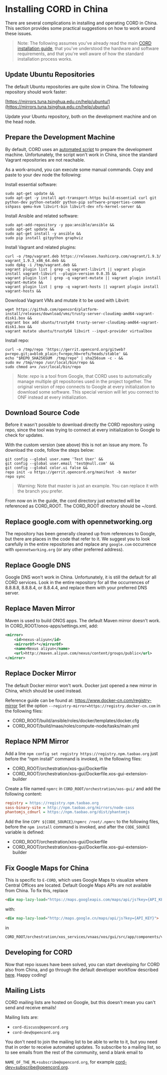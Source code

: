 # Installing CORD in China

There are several complications in installing and operating CORD in
China. This section provides some practical suggestions on how to work
around these issues.

> Note: The following assumes you've already read the main [CORD installation
> guide](install_physical.md), that you've understood the hardware and software
> requirements, and that you're well aware of how the standard installation
> process works.

## Update Ubuntu Repositories

The default Ubuntu repositories are quite slow in China. The
following repository should work faster:

[https://mirrors.tuna.tsinghua.edu.cn/help/ubuntu/](https://mirrors.tuna.tsinghua.edu.cn/help/ubuntu/)

Update your Ubuntu repository, both on the development machine and on the head
node.

## Prepare the Development Machine

By default, CORD uses an [automated script](quickstarts.md#pod-quickstarts) to
prepare the development machine. Unfortunately, the script won't work in China,
since the standard Vagrant repositories are not reachable.

As a work-around, you can execute some manual commands. Copy and paste to your
dev node the following:

Install essential software:

```shell
sudo apt-get update &&
sudo apt-get -y install apt-transport-https build-essential curl git python-dev python-netaddr python-pip software-properties-common sshpass qemu-kvm libvirt-bin libvirt-dev nfs-kernel-server &&
```

Install Ansible and related software:

```shell
sudo apt-add-repository -y ppa:ansible/ansible &&
sudo apt-get update &&
sudo apt-get install -y ansible &&
sudo pip install gitpython graphviz
```

Install Vagrant and related plugins:

```shell
curl -o /tmp/vagrant.deb https://releases.hashicorp.com/vagrant/1.9.3/ vagrant_1.9.3_x86_64.deb &&
sudo dpkg -i /tmp/vagrant.deb &&
vagrant plugin list | grep -q vagrant-libvirt || vagrant plugin install vagrant-libvirt --plugin-version 0.0.35 &&
vagrant plugin list | grep -q vagrant-mutate || vagrant plugin install vagrant-mutate &&
vagrant plugin list | grep -q vagrant-hosts || vagrant plugin install vagrant-hosts &&
```

Download Vagrant VMs and mutate it to be used with Libvirt:

```shell
wget https://github.com/opencord/platform-install/releases/download/vms/trusty-server-cloudimg-amd64-vagrant-disk1.box &&
vagrant box add ubuntu/trusty64 trusty-server-cloudimg-amd64-vagrant-disk1.box &&
vagrant mutate ubuntu/trusty64 libvirt --input-provider virtualbox
```

Install repo:

```shell
curl -o /tmp/repo 'https://gerrit.opencord.org/gitweb?p=repo.git;a=blob_plain;f=repo;hb=refs/heads/stable' &&
echo "$REPO_SHA256SUM  /tmp/repo" | sha256sum -c - &&
sudo mv /tmp/repo /usr/local/bin/repo &&
sudo chmod a+x /usr/local/bin/repo
```

> Note: *repo* is a tool from Google, that CORD uses to automatically manage
> multiple git repositories used in the project together. The original version
> of repo connects to Google at every initialization to download some software.
> This special version will let you connect to ONF instead at every
> initialization.

## Download Source Code

Before it wasn't possible to download directly the CORD repository using repo,
since the tool was trying to connect at every initialization to Google to check
for updates.

With the custom version (see above) this is not an issue any more.
To download the code, follow the steps below:

```shell
git config --global user.name 'Test User' &&
git config --global user.email 'test@null.com' &&
git config --global color.ui false &&
repo init -u https://gerrit.opencord.org/manifest -b master
repo sync
```

> Warning: Note that master is just an example. You can replace it with
> the branch you prefer.

From now on in the guide, the cord directory just extracted will be referenced
as CORD_ROOT. The CORD_ROOT directory should be ~/cord.

## Replace google.com with opennetworking.org

The repository has been generally cleaned up from references to
Google, but there are places in the code that refer to it. We
suggest you to look carefully in the entire repositories and replace any
`google.com` occurrence with `opennetworking.org` (or any other preferred address).

## Replace Google DNS

Google DNS won't work in China. Unfortunately, it is still the default for
all CORD services. Look in the entire repository for all the occurrences of
8.8.8.8, 8.8.8.4, or 8.8.4.4, and replace them with your preferred DNS server.

## Replace Maven Mirror

Maven is used to build ONOS apps. The default Maven mirror doesn't work. In
CORD_ROOT/onos-apps/settings.xml, add:

```xml
<mirror>
    <id>nexus-aliyun</id>
    <mirrorOf>*</mirrorOf>
    <name>Nexus aliyun</name>
    <url>http://maven.aliyun.com/nexus/content/groups/public</url>
</mirror>
```

## Replace Docker Mirror

The default Docker mirror won't work. Docker just opened a new mirror in China,
which should be used instead.

Reference guide can be found at: <https://www.docker-cn.com/registry-mirror>
Set the option ```--registry-mirror=https://registry.docker-cn.com``` in the
following files:

* CORD_ROOT/build/ansible/roles/docker/templates/docker.cfg
* CORD_ROOT/build/maas/roles/compute-node/tasks/main.yml

## Replace NPM Mirror

Add a line `npm config set registry https://registry.npm.taobao.org` just
before the “npm install” command is invoked, in the following files:

* CORD_ROOT/orchestration/xos-gui/Dockerfile
* CORD_ROOT/orchestration/xos-gui/Dockerfile.xos-gui-extension- builder

Create a file named `npmrc` in `CORD_ROOT/orchestration/xos-gui/` and add
the following content:

```cfg
registry = https://registry.npm.taobao.org
sass-binary-site = http://npm.taobao.org/mirrors/node-sass
phantomjs_cdnurl = https://npm.taobao.org/dist/phantomjs
```

Add the line `COPY ${CODE_SOURCE}/npmrc /root/.npmrc` to the following files,
before the `npm install` command is invoked, and after the ```CODE_SOURCE```
variable is defined:

* CORD_ROOT/orchestration/xos-gui/Dockerfile
* CORD_ROOT/orchestration/xos-gui/Dockerfile.xos-gui-extension-builder

## Fix Google Maps for China

This is specific to `E-CORD`, which uses Google Maps to visualize where
Central Offices are located. Default Google Maps APIs are not available from
China.  To fix this, replace

```html
<div map-lazy-load="https://maps.googleapis.com/maps/api/js?key={API_KEY}">
```

with:

```html
<div map-lazy-load="http://maps.google.cn/maps/api/js?key={API_KEY}">
```

in

```html
CORD_ROOT/orchestration/xos_services/vnaas/xos/gui/src/app/components/vnaasMap.component.html
```

## Developing for CORD

Now that repo issues have been solved, you can start developing for CORD also
from China, and go through the default developer workflow described
[here](develop.md). Happy coding!

## Mailing Lists

CORD mailing lists are hosted on Google, but this doesn't mean you can't send
and receive emails!

Mailing lists are:

* `cord-discuss@opencord.org`
* `cord-dev@opencord.org`

You don't need to join the mailing list to be able to write to it, but you need
that in order to receive automated updates.  To subscribe to a mailing list, so
to see emails from the rest of the community, send a blank email to

`NAME_OF_THE_ML+subscribe@opencord.org`, for example
[cord-dev+subscribe@opencord.org](mailto:cord-dev+subscribe@opencord.org).

